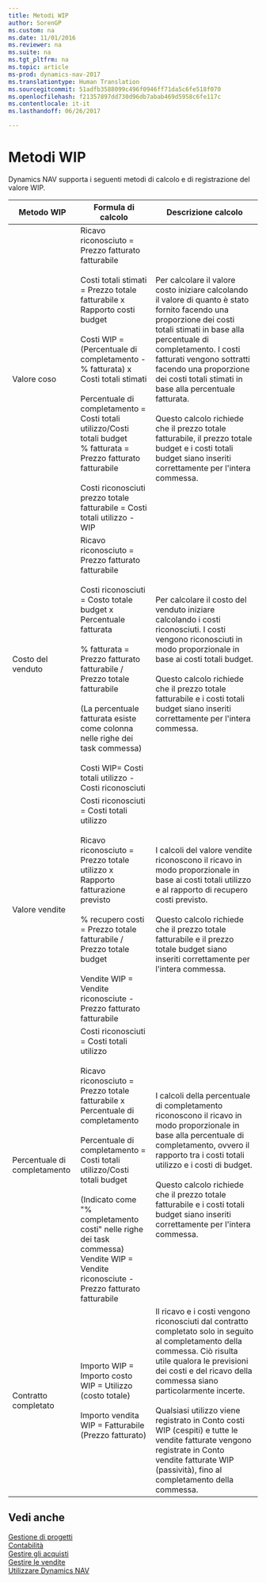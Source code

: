 ```yaml
---
title: Metodi WIP
author: SorenGP
ms.custom: na
ms.date: 11/01/2016
ms.reviewer: na
ms.suite: na
ms.tgt_pltfrm: na
ms.topic: article
ms-prod: dynamics-nav-2017
ms.translationtype: Human Translation
ms.sourcegitcommit: 51adfb3588099c496f0946ff71da5c6fe518f070
ms.openlocfilehash: f21357897dd730d96db7abab469d5958c6fe117c
ms.contentlocale: it-it
ms.lasthandoff: 06/26/2017

---
```


# <a name="understanding-wip-methods"></a>Metodi WIP

Dynamics NAV supporta i seguenti metodi di calcolo e di registrazione del valore WIP.

|Metodo WIP |Formula di calcolo |Descrizione calcolo|
|-----------|--------------------|-----------------------|
|Valore coso|Ricavo riconosciuto = Prezzo fatturato fatturabile<br /><br /> Costi totali stimati = Prezzo totale fatturabile x Rapporto costi budget<br /><br /> Costi WIP = \(Percentuale di completamento - % fatturata\) x Costi totali stimati<br /><br /> Percentuale di completamento = Costi totali utilizzo/Costi totali budget<br /> % fatturata = Prezzo fatturato fatturabile<br /><br /> Costi riconosciuti prezzo totale fatturabile = Costi totali utilizzo - WIP|Per calcolare il valore costo iniziare calcolando il valore di quanto è stato fornito facendo una proporzione dei costi totali stimati in base alla percentuale di completamento. I costi fatturati vengono sottratti facendo una proporzione dei costi totali stimati in base alla percentuale fatturata.<br /><br /> Questo calcolo richiede che il prezzo totale fatturabile, il prezzo totale budget e i costi totali budget siano inseriti correttamente per l'intera commessa.|
|Costo del venduto|Ricavo riconosciuto = Prezzo fatturato fatturabile<br /><br /> Costi riconosciuti = Costo totale budget x Percentuale fatturata<br /><br /> % fatturata = Prezzo fatturato fatturabile / Prezzo totale fatturabile<br /><br /> \(La percentuale fatturata esiste come colonna nelle righe dei task commessa\)<br /><br /> Costi WIP= Costi totali utilizzo - Costi riconosciuti|Per calcolare il costo del venduto iniziare calcolando i costi riconosciuti. I costi vengono riconosciuti in modo proporzionale in base ai costi totali budget.<br /><br /> Questo calcolo richiede che il prezzo totale fatturabile e i costi totali budget siano inseriti correttamente per l'intera commessa.|
|Valore vendite|Costi riconosciuti = Costi totali utilizzo<br /><br /> Ricavo riconosciuto = Prezzo totale utilizzo x Rapporto fatturazione previsto<br /><br /> % recupero costi = Prezzo totale fatturabile / Prezzo totale budget<br /><br /> Vendite WIP = Vendite riconosciute - Prezzo fatturato fatturabile|I calcoli del valore vendite riconoscono il ricavo in modo proporzionale in base ai costi totali utilizzo e al rapporto di recupero costi previsto.<br /><br /> Questo calcolo richiede che il prezzo totale fatturabile e il prezzo totale budget siano inseriti correttamente per l'intera commessa.|
|Percentuale di completamento|Costi riconosciuti = Costi totali utilizzo<br /><br /> Ricavo riconosciuto = Prezzo totale fatturabile x Percentuale di completamento<br /><br /> Percentuale di completamento = Costi totali utilizzo/Costi totali budget<br /><br /> \(Indicato come "% completamento costi" nelle righe dei task commessa\)<br /> Vendite WIP = Vendite riconosciute - Prezzo fatturato fatturabile|I calcoli della percentuale di completamento riconoscono il ricavo in modo proporzionale in base alla percentuale di completamento, ovvero il rapporto tra i costi totali utilizzo e i costi di budget.<br /><br /> Questo calcolo richiede che il prezzo totale fatturabile e i costi totali budget siano inseriti correttamente per l'intera commessa.|
|Contratto completato|Importo WIP = Importo costo WIP = Utilizzo \(costo totale\)<br /><br /> Importo vendita WIP = Fatturabile \(Prezzo fatturato\)|Il ricavo e i costi vengono riconosciuti dal contratto completato solo in seguito al completamento della commessa. Ciò risulta utile qualora le previsioni dei costi e del ricavo della commessa siano particolarmente incerte.<br /><br /> Qualsiasi utilizzo viene registrato in Conto costi WIP \(cespiti\) e tutte le vendite fatturate vengono registrate in Conto vendite fatturate WIP \(passività\), fino al completamento della commessa.|

## <a name="see-also"></a>Vedi anche
[Gestione di progetti](projects-manage-projects.md)  
[Contabilità](finance-setup.md)  
[Gestire gli acquisti](purchasing-manage-purchasing.md)         
[Gestire le vendite](sales-manage-sales.md)      
[Utilizzare Dynamics NAV](ui-work-product.md)  

